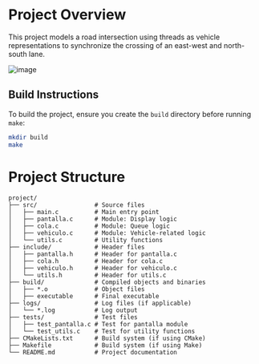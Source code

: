 # Project Overview
This project models a road intersection using threads as vehicle representations to synchronize the crossing of an east-west and north-south lane.

![image](https://github.com/user-attachments/assets/f09a2fae-d5eb-47a0-aab3-84ec1a8eafea)

## Build Instructions

To build the project, ensure you create the `build` directory before running `make`:

```bash
mkdir build
make
```



# Project Structure

```plaintext
project/
├── src/                # Source files
│   ├── main.c          # Main entry point
│   ├── pantalla.c      # Module: Display logic
│   ├── cola.c          # Module: Queue logic
│   ├── vehiculo.c      # Module: Vehicle-related logic
│   └── utils.c         # Utility functions
├── include/            # Header files
│   ├── pantalla.h      # Header for pantalla.c
│   ├── cola.h          # Header for cola.c
│   ├── vehiculo.h      # Header for vehiculo.c
│   └── utils.h         # Header for utils.c
├── build/              # Compiled objects and binaries
│   ├── *.o             # Object files
│   ├── executable      # Final executable
├── logs/               # Log files (if applicable)
│   └── *.log           # Log output
├── tests/              # Test files
│   ├── test_pantalla.c # Test for pantalla module
│   └── test_utils.c    # Test for utility functions
├── CMakeLists.txt      # Build system (if using CMake)
├── Makefile            # Build system (if using Make)
└── README.md           # Project documentation
